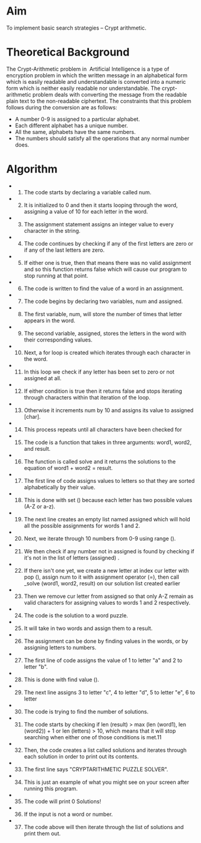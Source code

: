 # Aim
To implement basic search strategies – Crypt arithmetic.

# Theoretical Background
The Crypt-Arithmetic problem in  Artificial Intelligence is a type of encryption problem in which the written message in an alphabetical form which is easily readable and understandable is converted into a numeric form which is
neither easily readable nor understandable. The crypt-arithmetic problem deals with converting the message from the readable plain text to the non-readable ciphertext. 
The constraints that this problem follows during the conversion are as follows:
- A number 0-9 is assigned to a particular alphabet.
- Each different alphabet has a unique number.
- All the same, alphabets have the same numbers.
- The numbers should satisfy all the operations that any normal number does.

# Algorithm
- 1. The code starts by declaring a variable called num.
- 2. It is initialized to 0 and then it starts looping through the word, assigning a value of 10 for each letter in the word.
- 3. The assignment statement assigns an integer value to every character in the string.
- 4. The code continues by checking if any of the first letters are zero or if any of the last letters are zero.
- 5. If either one is true, then that means there was no valid assignment and so this function returns false which will cause our program to stop running at that point.
- 6. The code is written to find the value of a word in an assignment.
- 7. The code begins by declaring two variables, num and assigned.
- 8. The first variable, num, will store the number of times that letter appears in the word.
- 9. The second variable, assigned, stores the letters in the word with their corresponding values.
- 10. Next, a for loop is created which iterates through each character in the word.
- 11. In this loop we check if any letter has been set to zero or not assigned at all.
- 12. If either condition is true then it returns false and stops iterating through characters within that iteration of the loop.
- 13. Otherwise it increments num by 10 and assigns its value to assigned [char].
- 14. This process repeats until all characters have been checked for
- 15. The code is a function that takes in three arguments: word1, word2, and result.
- 16. The function is called solve and it returns the solutions to the equation of word1 + word2 = result.
- 17. The first line of code assigns values to letters so that they are sorted alphabetically by their value.
- 18. This is done with set () because each letter has two possible values (A-Z or a-z).
- 19. The next line creates an empty list named assigned which will hold all the possible assignments for words 1 and 2.
- 20. Next, we iterate through 10 numbers from 0-9 using range ().
- 21. We then check if any number not in assigned is found by checking if it&#39;s not in the list of letters (assigned) .
- 22. If there isn&#39;t one yet, we create a new letter at index cur letter with pop (), assign num to it with assignment operator (=), then call _solve (word1, word2, result) on our solution list created earlier
- 23. Then we remove cur letter from assigned so that only A-Z remain as valid characters for assigning values to words 1 and 2 respectively.
- 24. The code is the solution to a word puzzle.
- 25. It will take in two words and assign them to a result.
- 26. The assignment can be done by finding values in the words, or by assigning letters to numbers.
- 27. The first line of code assigns the value of 1 to letter &quot;a&quot; and 2 to letter &quot;b&quot;.
- 28. This is done with find value ().
- 29. The next line assigns 3 to letter &quot;c&quot;, 4 to letter &quot;d&quot;, 5 to letter &quot;e&quot;, 6 to letter
- 30. The code is trying to find the number of solutions.
- 31. The code starts by checking if len (result) &gt; max (len (word1), len (word2)) + 1 or len (letters) &gt; 10, which means that it will stop searching when either one of those conditions is met.11
- 32. Then, the code creates a list called solutions and iterates through each solution in order to print out its contents.
- 33. The first line says &quot;CRYPTARITHMETIC PUZZLE SOLVER&quot;.
- 34. This is just an example of what you might see on your screen after running this program.
- 35. The code will print 0 Solutions!
- 36. If the input is not a word or number.
- 37. The code above will then iterate through the list of solutions and print them out.
